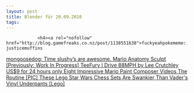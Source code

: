 ```yaml
---
layout: post
title: Blender für 20.09.2010
tags:
---
```



                <h4><a rel="nofollow" href="http://blog.gamefreaks.co.nz/post/1138551638">fuckyeahpokememe: justicemuffins
</a><a rel="nofollow" href="http://blog.gamefreaks.co.nz/post/1140533900">mongoosedog: Time slushy’s are awesome.
</a><a rel="nofollow" href="http://blog.gamefreaks.co.nz/post/1146257224">Mario Anatomy Sculpt [Previously: Work In Progress]
</a><a rel="nofollow" href="http://blog.gamefreaks.co.nz/post/1154053722">TeeFury I Drive 88MPH by Lee Crutchley US$9 for 24 hours only
</a><a rel="nofollow" href="http://www.urlesque.com/2010/09/15/mario-paint-composer-videos/">Eight Impressive Mario Paint Composer Videos
</a><a rel="nofollow" href="http://feedproxy.google.com/~r/geeksAreSexyTechnologyNews/~3/3KmkzfzBHto/">The Routine [PIC]
</a><a rel="nofollow" href="http://gizmodo.com/5635355/these-lego-star-wars-chess-sets-are-swankier-than-vaders-vinyl-underpants">These Lego Star Wars Chess Sets Are Swankier Than Vader's Vinyl Underpants [Lego]</a></h4>
